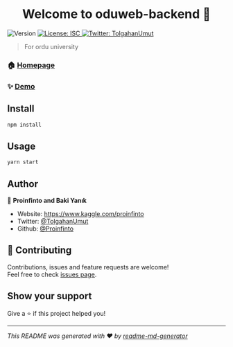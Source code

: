 <h1 align="center">Welcome to oduweb-backend 👋</h1>
<p>
  <img alt="Version" src="https://img.shields.io/badge/version-0.0.0.1-blue.svg?cacheSeconds=2592000" />
  <a href="#" target="_blank">
    <img alt="License: ISC" src="https://img.shields.io/badge/License-ISC-yellow.svg" />
  </a>
  <a href="https://twitter.com/TolgahanUmut" target="_blank">
    <img alt="Twitter: TolgahanUmut" src="https://img.shields.io/twitter/follow/TolgahanUmut.svg?style=social" />
  </a>
</p>

> For ordu university

### 🏠 [Homepage](app.odu.edu.tr)

### ✨ [Demo](app.odu.edu.tr)

## Install

```sh
npm install
```

## Usage

```sh
yarn start
```

## Author

👤 **Proinfinto and Baki Yanık**

* Website: https://www.kaggle.com/proinfinto
* Twitter: [@TolgahanUmut](https://twitter.com/TolgahanUmut)
* Github: [@Proinfinto](https://github.com/Proinfinto)

## 🤝 Contributing

Contributions, issues and feature requests are welcome!<br />Feel free to check [issues page](https://github.com/oduweb/oduweb-backend/issues).

## Show your support

Give a ⭐️ if this project helped you!

***
_This README was generated with ❤️ by [readme-md-generator](https://github.com/kefranabg/readme-md-generator)_